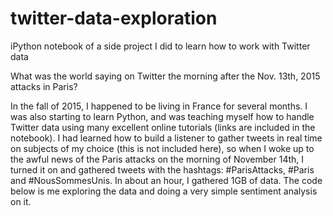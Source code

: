 # twitter-data-exploration
iPython notebook of a side project I did to learn how to work with Twitter data

What was the world saying on Twitter the morning after the Nov. 13th, 2015 attacks in Paris?

In the fall of 2015, I happened to be living in France for several months. I was also starting to learn Python, 
and was teaching myself how to handle Twitter data using many excellent online tutorials (links are included in the notebook). I had learned how to build a listener to gather tweets in real time on subjects of my choice (this is not included here), so 
when I woke up to the awful news of the Paris attacks on the morning of November 14th, I turned it on and gathered 
tweets with the hashtags: #ParisAttacks, #Paris and #NousSommesUnis. In about an hour, I gathered 1GB of data. The code below is me exploring the data and doing a very simple sentiment analysis on it.
